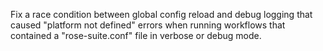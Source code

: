 Fix a race condition between global config reload and debug logging that caused "platform not defined" errors when running workflows that contained a "rose-suite.conf" file in verbose or debug mode.
